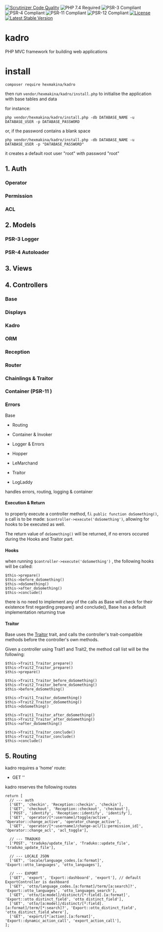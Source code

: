 [![Scrutinizer Code Quality](https://scrutinizer-ci.com/g/HexMakina/kadro/badges/quality-score.png?b=main)](https://scrutinizer-ci.com/g/HexMakina/kadro/?branch=main)
<img src="https://img.shields.io/badge/PHP-7.4-brightgreen" alt="PHP 7.4 Required" />
<img src="https://img.shields.io/badge/PSR-3-brightgreen" alt="PSR-3 Compliant" />
<img src="https://img.shields.io/badge/PSR-4-brightgreen" alt="PSR-4 Compliant" />
<img src="https://img.shields.io/badge/PSR-11-brightgreen" alt="PSR-11 Compliant" />
<img src="https://img.shields.io/badge/PSR-12-brightgreen" alt="PSR-12 Compliant" />
[![License](http://poser.pugx.org/hexmakina/kadro/license)](https://packagist.org/packages/hexmakina/kadro)
[![Latest Stable Version](http://poser.pugx.org/hexmakina/kadro/v)](https://packagist.org/packages/hexmakina/kadro)
# kadro
PHP MVC framework for building web applications

# install 
`composer require hexmakina/kadro`

then run `vendor/hexmakina/kadro/install.php` to initialise the application with base tables and data

for instance: 

`php vendor/hexmakina/kadro/install.php -db DATABASE_NAME -u DATABASE_USER -p DATABASE_PASSWORD`

or, if the password contains a blank space

`php vendor/hexmakina/kadro/install.php -db DATABASE_NAME -u DATABASE_USER -p "DATABASE_PASSWORD"`

it creates a default root user "root" with password "root"

## 1. Auth
### Operator
### Permission
### ACL

## 2. Models
### PSR-3 Logger
### PSR-4 Autoloader

## 3. Views

## 4. Controllers
### Base
### Displays
### Kadro
### ORM
### Reception

### Router
### Chainlings & Traitor
### Container (PSR-11 )
### Errors


Base
- Routing
- Container & Invoker
- Logger & Errors


- Hopper
- LeMarchand
- Traitor
- LogLaddy

handles errors, routing, logging & container

#### Execution & Return
to properly execute a controller method, f.i. `public function doSomething()`, a call is to be made: `$controller->execute('doSomething')`, allowing for hooks to be executed as well.

The return value of `doSomething()` will be returned, if no errors occured during the Hooks and Traitor part.

#### Hooks
when running `$controller->execute('doSomething')` , the following hooks will be called:
```
$this->prepare()
$this->before_doSomething()
$this->doSomething()
$this->after_doSomething()
$this->conclude()
```

there is no need to implement any of the calls as Base will check for their existence first
regarding prepare() and conclude(), Base has a default implementation returning true  

#### Traitor
Base uses the [Traitor](https://github.com/HexMakina/Traitor) trait, and calls the controller's trait-compatible methods before the controller's own methods.

Given a controller using Trait1 and Trait2, the method call list will be the following:
```
$this->Trait1_Traitor_prepare()
$this->Trait2_Traitor_prepare()
$this->prepare()

$this->Trait1_Traitor_before_doSomething()
$this->Trait2_Traitor_before_doSomething()
$this->before_doSomething()

$this->Trait1_Traitor_doSomething()
$this->Trait2_Traitor_doSomething()
$this->doSomething()

$this->Trait1_Traitor_after_doSomething()
$this->Trait2_Traitor_after_doSomething()
$this->after_doSomething()

$this->Trait1_Traitor_conclude()
$this->Trait2_Traitor_conclude()
$this->conclude()
```

## 5. Routing

kadro requires a 'home' route:
- GET ''

kadro reserves the following routes
```
return [
  // --- auth
  ['GET', 'checkin', 'Reception::checkin', 'checkin'],
  ['GET', 'checkout', 'Reception::checkout', 'checkout'],
  ['POST', 'identify', 'Reception::identify', 'identify'],
  ['GET', 'operator/[*:username]/toggle/active', 'Operator::change_active', 'operator_change_active'],
  ['GET', 'operator/[*:username]/change-acl/[i:permission_id]', 'Operator::change_acl', 'acl_toggle'],

  // --- TRADUKO
  ['POST', 'traduko/update_file', 'Traduko::update_file', 'traduko_update_file'],

  // --- LOCALE JSON
  ['GET', 'locale/language_codes.[a:format]', 'Export::otto_languages', 'otto_languages'],

  // --- EXPORT
  ['GET', 'export', 'Export::dashboard', 'export'], // default ExportController is dashboard
  ['GET', 'otto/language_codes.[a:format]/term/[a:search]?', 'Export::otto_languages', 'otto_languages_search'],
  ['GET', 'otto/[a:model]/distinct/[*:field].[a:format]', 'Export::otto_distinct_field', 'otto_distinct_field'],
  ['GET', 'otto/[a:model]/distinct/[*:field].[a:format]/term/[*:search]?', 'Export::otto_distinct_field', 'otto_distinct_field_where'],
  ['GET', 'export/[*:action].[a:format]', 'Export::dynamic_action_call', 'export_action_call'],
];
```
